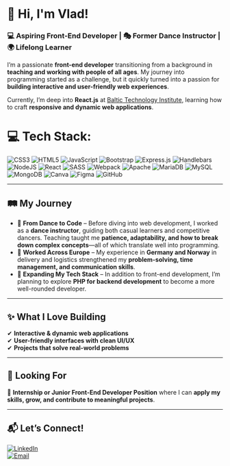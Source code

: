 # 👋 Hi, I'm Vlad!  

### 💻 Aspiring Front-End Developer | 🎭 Former Dance Instructor | 🌍 Lifelong Learner  

I’m a passionate **front-end developer** transitioning from a background in **teaching and working with people of all ages**. My journey into programming started as a challenge, but it quickly turned into a passion for **building interactive and user-friendly web experiences**.  

Currently, I’m deep into **React.js** at [Baltic Technology Institute](https://bit.lt/), learning how to craft **responsive and dynamic web applications**.  

# 💻 Tech Stack:
![CSS3](https://img.shields.io/badge/css3-%231572B6.svg?style=for-the-badge&logo=css3&logoColor=white) ![HTML5](https://img.shields.io/badge/html5-%23E34F26.svg?style=for-the-badge&logo=html5&logoColor=white) ![JavaScript](https://img.shields.io/badge/javascript-%23323330.svg?style=for-the-badge&logo=javascript&logoColor=%23F7DF1E) ![Bootstrap](https://img.shields.io/badge/bootstrap-%238511FA.svg?style=for-the-badge&logo=bootstrap&logoColor=white) ![Express.js](https://img.shields.io/badge/express.js-%23404d59.svg?style=for-the-badge&logo=express&logoColor=%2361DAFB) ![Handlebars](https://img.shields.io/badge/Handlebars-%23000000?style=for-the-badge&logo=Handlebars.js&logoColor=white) ![NodeJS](https://img.shields.io/badge/node.js-6DA55F?style=for-the-badge&logo=node.js&logoColor=white) ![React](https://img.shields.io/badge/react-%2320232a.svg?style=for-the-badge&logo=react&logoColor=%2361DAFB) ![SASS](https://img.shields.io/badge/SASS-hotpink.svg?style=for-the-badge&logo=SASS&logoColor=white) ![Webpack](https://img.shields.io/badge/webpack-%238DD6F9.svg?style=for-the-badge&logo=webpack&logoColor=black) ![Apache](https://img.shields.io/badge/apache-%23D42029.svg?style=for-the-badge&logo=apache&logoColor=white) ![MariaDB](https://img.shields.io/badge/MariaDB-003545?style=for-the-badge&logo=mariadb&logoColor=white) ![MySQL](https://img.shields.io/badge/mysql-4479A1.svg?style=for-the-badge&logo=mysql&logoColor=white) ![MongoDB](https://img.shields.io/badge/MongoDB-%234ea94b.svg?style=for-the-badge&logo=mongodb&logoColor=white) ![Canva](https://img.shields.io/badge/Canva-%2300C4CC.svg?style=for-the-badge&logo=Canva&logoColor=white) ![Figma](https://img.shields.io/badge/figma-%23F24E1E.svg?style=for-the-badge&logo=figma&logoColor=white) ![GitHub](https://img.shields.io/badge/github-%23121011.svg?style=for-the-badge&logo=github&logoColor=white)

---

## 🛤️ My Journey  
- 💃 **From Dance to Code** – Before diving into web development, I worked as a **dance instructor**, guiding both casual learners and competitive dancers. Teaching taught me **patience, adaptability, and how to break down complex concepts**—all of which translate well into programming.  
- 🚚 **Worked Across Europe** – My experience in **Germany and Norway** in delivery and logistics strengthened my **problem-solving, time management, and communication skills**.  
- 🔧 **Expanding My Tech Stack** – In addition to front-end development, I’m planning to explore **PHP for backend development** to become a more well-rounded developer.  

---

## ✨ What I Love Building  
✔ **Interactive & dynamic web applications**  
✔ **User-friendly interfaces with clean UI/UX**  
✔ **Projects that solve real-world problems**  

---

## 📌 Looking For  
🚀 **Internship or Junior Front-End Developer Position** where I can **apply my skills, grow, and contribute to meaningful projects**.  

---

## 📬 Let’s Connect!  
[![LinkedIn](https://img.shields.io/badge/LinkedIn-0A66C2?style=for-the-badge&logo=linkedin&logoColor=white)](https://www.linkedin.com/in/vladislav-voronin-59363432b/)  
[![Email](https://img.shields.io/badge/Email-D14836?style=for-the-badge&logo=gmail&logoColor=white)](mailto:voroninvlad3@gmail.com)



